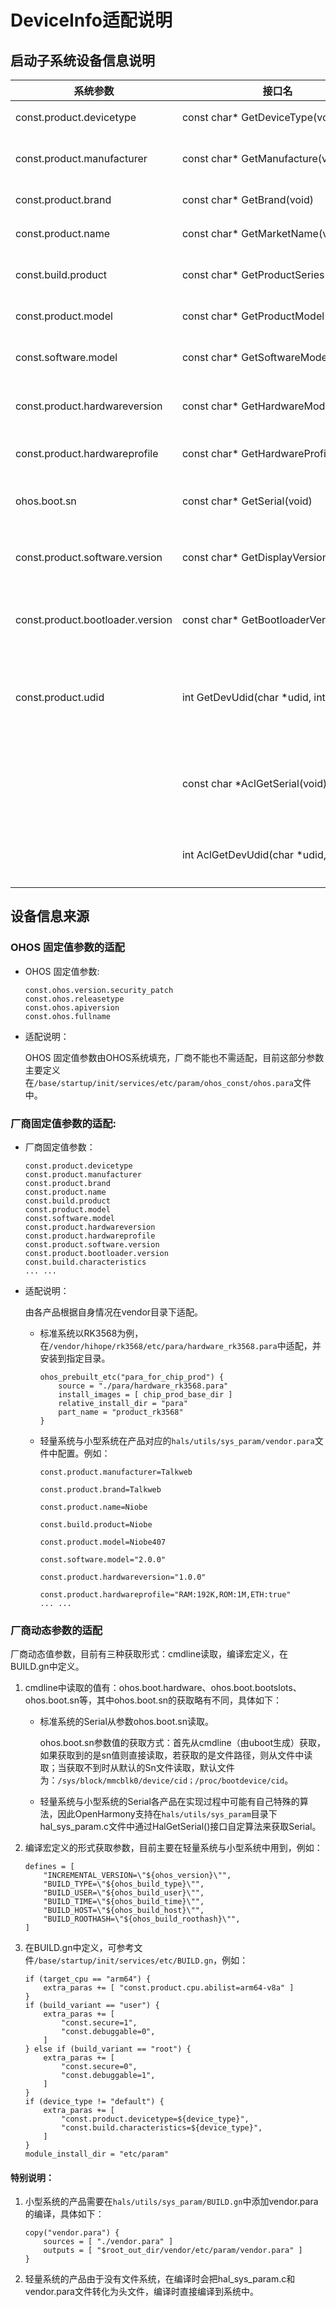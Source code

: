 # DeviceInfo适配说明

## 启动子系统设备信息说明

| 系统参数 | 接口名 | 描述 |
|----------|------- |------|
| const.product.devicetype | const&nbsp;char\*&nbsp;GetDeviceType(void) | 返回当前设备类型 |
| const.product.manufacturer | const&nbsp;char\*&nbsp;GetManufacture(void) | 返回当前设备生产厂家信息 |
| const.product.brand | const&nbsp;char\*&nbsp;GetBrand(void) | 返回当前设备品牌信息 |
| const.product.name | const&nbsp;char\*&nbsp;GetMarketName(void) | 返回当前设备传播名 |
| const.build.product | const&nbsp;char\*&nbsp;GetProductSeries(void) | 返回当前设备产品系列名 |
| const.product.model | const&nbsp;char\*&nbsp;GetProductModel(void) | 返回当前设备认证型号 |
| const.software.model | const&nbsp;char\*&nbsp;GetSoftwareModel(void) | 返回当前设备内部软件子型号 |
| const.product.hardwareversion | const&nbsp;char\*&nbsp;GetHardwareModel(void) | 返回当前设备硬件版本号 |
| const.product.hardwareprofile | const&nbsp;char\*&nbsp;GetHardwareProfile(void) | 返回当前设备硬件profile |
| ohos.boot.sn | const&nbsp;char\*&nbsp;GetSerial(void) | 返回当前设备序列号（SN号）|
| const.product.software.version | const&nbsp;char\*&nbsp;GetDisplayVersion(void) | 返回当前设备用户可见的软件版本号 |
| const.product.bootloader.version | const&nbsp;char\*&nbsp;GetBootloaderVersion(void) | 返回当前设备Bootloader版本号 |
| const.product.udid | int&nbsp;GetDevUdid(char&nbsp;\*udid,&nbsp;int&nbsp;size) | 获取设备udid（先通过参数获取，获取失败通过计算获取） |
| | const char *AclGetSerial(void) | 返回当前设备序列号（SN号）（带访问权限检查） |
| | int AclGetDevUdid(char *udid, int size) | 获取设备udid（带访问权限检查） |

## 设备信息来源

### OHOS 固定值参数的适配

- OHOS 固定值参数:

  ```
  const.ohos.version.security_patch
  const.ohos.releasetype
  const.ohos.apiversion
  const.ohos.fullname
  ```

- 适配说明：

  OHOS 固定值参数由OHOS系统填充，厂商不能也不需适配，目前这部分参数主要定义在`/base/startup/init/services/etc/param/ohos_const/ohos.para`文件中。

### 厂商固定值参数的适配:

- 厂商固定值参数：

  ```
  const.product.devicetype
  const.product.manufacturer
  const.product.brand
  const.product.name
  const.build.product
  const.product.model
  const.software.model
  const.product.hardwareversion
  const.product.hardwareprofile
  const.product.software.version
  const.product.bootloader.version
  const.build.characteristics
  ... ...

  ```


- 适配说明：

  由各产品根据自身情况在vendor目录下适配。

  - 标准系统以RK3568为例，在`/vendor/hihope/rk3568/etc/para/hardware_rk3568.para`中适配，并安装到指定目录。

    ```
    ohos_prebuilt_etc("para_for_chip_prod") {
        source = "./para/hardware_rk3568.para"
        install_images = [ chip_prod_base_dir ]
        relative_install_dir = "para"
        part_name = "product_rk3568"
    }
    ```

  - 轻量系统与小型系统在产品对应的`hals/utils/sys_param/vendor.para`文件中配置。例如：

    ```
    const.product.manufacturer=Talkweb

    const.product.brand=Talkweb

    const.product.name=Niobe

    const.build.product=Niobe

    const.product.model=Niobe407

    const.software.model="2.0.0"

    const.product.hardwareversion="1.0.0"

    const.product.hardwareprofile="RAM:192K,ROM:1M,ETH:true"
    ... ...
    ```

### 厂商动态参数的适配

厂商动态值参数，目前有三种获取形式：cmdline读取，编译宏定义，在BUILD.gn中定义。

1. cmdline中读取的值有：ohos.boot.hardware、ohos.boot.bootslots、ohos.boot.sn等，其中ohos.boot.sn的获取略有不同，具体如下：

   - 标准系统的Serial从参数ohos.boot.sn读取。
     
     ohos.boot.sn参数值的获取方式：首先从cmdline（由uboot生成）获取，如果获取到的是sn值则直接读取，若获取的是文件路径，则从文件中读取；当获取不到时从默认的Sn文件读取，默认文件为：`/sys/block/mmcblk0/device/cid；/proc/bootdevice/cid`。

   - 轻量系统与小型系统的Serial各产品在实现过程中可能有自己特殊的算法，因此OpenHarmony支持在`hals/utils/sys_param`目录下hal_sys_param.c文件中通过HalGetSerial()接口自定算法来获取Serial。

2. 编译宏定义的形式获取参数，目前主要在轻量系统与小型系统中用到，例如：

     ```
     defines = [
         "INCREMENTAL_VERSION=\"${ohos_version}\"",
         "BUILD_TYPE=\"${ohos_build_type}\"",
         "BUILD_USER=\"${ohos_build_user}\"",
         "BUILD_TIME=\"${ohos_build_time}\"",
         "BUILD_HOST=\"${ohos_build_host}\"",
         "BUILD_ROOTHASH=\"${ohos_build_roothash}\"",
     ]
     ```
3. 在BUILD.gn中定义，可参考文件`/base/startup/init/services/etc/BUILD.gn`，例如：

     ```
     if (target_cpu == "arm64") {
         extra_paras += [ "const.product.cpu.abilist=arm64-v8a" ]
     }
     if (build_variant == "user") {
         extra_paras += [
             "const.secure=1",
             "const.debuggable=0",
         ]
     } else if (build_variant == "root") {
         extra_paras += [
             "const.secure=0",
             "const.debuggable=1",
         ]
     }
     if (device_type != "default") {
         extra_paras += [
             "const.product.devicetype=${device_type}",
             "const.build.characteristics=${device_type}",
         ]
     }
     module_install_dir = "etc/param"
  
     ```
#### 特别说明：

1. 小型系统的产品需要在`hals/utils/sys_param/BUILD.gn`中添加vendor.para的编译，具体如下：

      ```
      copy("vendor.para") {
          sources = [ "./vendor.para" ]
          outputs = [ "$root_out_dir/vendor/etc/param/vendor.para" ]
      }
      ```

2. 轻量系统的产品由于没有文件系统，在编译时会把hal_sys_param.c和vendor.para文件转化为头文件，编译时直接编译到系统中。